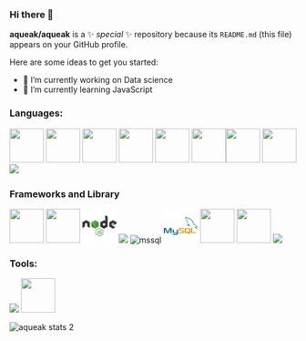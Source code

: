 ### Hi there 👋


**aqueak/aqueak** is a ✨ _special_ ✨ repository because its `README.md` (this file) appears on your GitHub profile.

Here are some ideas to get you started:

- 🔭 I’m currently working on Data science
- 🌱 I’m currently learning JavaScript

<h3>Languages:</h3>

</a>
<p padding="5px">
<img src="https://cdn.jsdelivr.net/gh/devicons/devicon/icons/javascript/javascript-original.svg" width="60" height="60" style="max-width: 100%;"/>
<img src="https://cdn.jsdelivr.net/gh/devicons/devicon/icons/html5/html5-original.svg" width="60" height="60" style="max-width: 100%;"/>
<img src="https://cdn.jsdelivr.net/gh/devicons/devicon/icons/css3/css3-original.svg"  width="60" height="60" style="max-width: 100%;"/>

<img src="https://cdn.jsdelivr.net/gh/devicons/devicon/icons/python/python-original.svg"  width="60" height="60" style="max-width: 100%;" />


  <img src="https://cdn.jsdelivr.net/gh/devicons/devicon/icons/go/go-original-wordmark.svg" width="60" height="60" style="max-width: 100%;" />
  <img src="https://cdn.jsdelivr.net/gh/devicons/devicon/icons/php/php-original.svg" width="60" height="60" style="max-width: 100%;"/><img src="https://cdn.jsdelivr.net/gh/devicons/devicon/icons/r/r-original.svg" width="60" height="60" style="max-width: 100%;" />
   <img src="https://cdn.jsdelivr.net/gh/devicons/devicon/icons/c/c-original.svg" width="60" height="60" style="max-width: 100%"/>
       <img src="https://cdn.jsdelivr.net/gh/devicons/devicon/icons/bash/bash-original.svg" height="60" style="max-width: 100%;" />

  



 






</p>







<h3>Frameworks and Library</h3>

  <p id="t">
    <img src="https://cdn.jsdelivr.net/gh/devicons/devicon/icons/bootstrap/bootstrap-original.svg"  width="60" height="60" style="max-width: 100%;" />

<img src="https://cdn.jsdelivr.net/gh/devicons/devicon/icons/laravel/laravel-plain-wordmark.svg" width="60" height="60" style="max-width: 100%;" />
<img src="https://raw.githubusercontent.com/devicons/devicon/master/icons/nodejs/nodejs-original-wordmark.svg" alt="nodejs" width="60" height="60" style="max-width: 100%;">
    <img src="https://cdn.jsdelivr.net/gh/devicons/devicon/icons/react/react-original.svg" height="60" style="max-width: 100%;"/>


<img src="https://camo.githubusercontent.com/42dfd0950d93092d82d677877fe87d5bab1e2acccc1110bf0f9dd755988ccb7e/68747470733a2f2f7777772e7376677265706f2e636f6d2f73686f772f3330333232392f6d6963726f736f66742d73716c2d7365727665722d6c6f676f2e737667" alt="mssql" width="46" height="46" data-canonical-src="https://www.svgrepo.com/show/303229/microsoft-sql-server-logo.svg" style="max-width: 100%;">
<img src="https://raw.githubusercontent.com/devicons/devicon/master/icons/mysql/mysql-original-wordmark.svg" alt="mysql" width="60" height="60" style="max-width: 100%;">
  <img src="https://cdn.jsdelivr.net/gh/devicons/devicon/icons/mongodb/mongodb-original-wordmark.svg" width="60" height="60" style="max-width: 100%;" />
<img src="https://cdn.jsdelivr.net/gh/devicons/devicon/icons/googlecloud/googlecloud-original.svg" width="60" height="60" style="max-width: 100%;" />
<img src="https://cdn.jsdelivr.net/gh/devicons/devicon/icons/sass/sass-original.svg" height="60" style="max-width: 100%;" />


  
</p>




<h3>Tools:</h3>
<img src="https://cdn.jsdelivr.net/gh/devicons/devicon@latest/icons/photoshop/photoshop-original.svg"height="60" style="max-width: 100%;" />

<img src="https://cdn.jsdelivr.net/gh/devicons/devicon@latest/icons/premierepro/premierepro-original.svg"  width="60" height="60" style="max-width: 100%;"/>











![aqueak stats 2](https://github-readme-stats.vercel.app/api?username=aqueak&show_icons=true&theme=radical)




